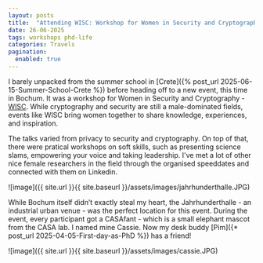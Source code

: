 ```yaml
---
layout: posts
title:  "Attending WISC: Workshop for Women in Security and Cryptography"
date: 26-06-2025  
tags: workshops phd-life
categories: Travels
pagination:
  enabled: true
---
```


I barely unpacked from the summer school in [Crete]({% post_url 2025-06-15-Summer-School-Crete %}) before heading off to a new event, this time in Bochum. It was a workshop for Women in Security and Cryptography - [WISC](https://casa.rub.de/en/events/wisc-workshop). While cryptography and security are still a male-dominated fields, events like WISC bring women together to share knowledge, experiences, and inspiration.

The talks varied from privacy to security and cryptography. On top of that, there were pratical workshops on soft skills, such as presenting science slams, empowering your voice and taking leadership. I've met a lot of other nice female researchers in the field through the organised speeddates and connected with them on Linkedin.

![image]({{ site.url }}{{ site.baseurl }}/assets/images/jahrhunderthalle.JPG)

While Bochum itself didn’t exactly steal my heart, the Jahrhunderthalle - an industrial urban venue - was the perfect location for this event. During the event, every participant got a CASAfant - which is a small elephant mascot from the CASA lab. I named mine Cassie. Now my desk buddy [Pim]({* post_url 2025-04-05-First-day-as-PhD %}) has a friend! 

![image]({{ site.url }}{{ site.baseurl }}/assets/images/cassie.JPG)
